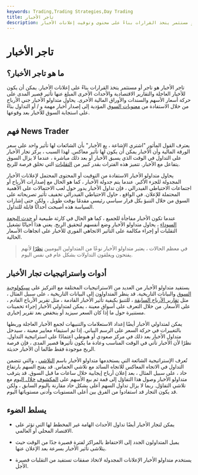 ```yaml
---
keywords: Trading,Trading Strategies,Day Trading
title: تاجر الأخبار
description: تاجر الأخبار هو تاجر أو مستثمر يتخذ القرارات بناءً على محتوى وتوقيت إعلانات الأخبار.
---
```


# تاجر الأخبار
## ما هو تاجر الأخبار؟

تاجر الأخبار هو تاجر أو مستثمر يتخذ القرارات بناءً على إعلانات الأخبار. يمكن أن يكون للأخبار العاجلة والتقارير الاقتصادية والأحداث الأخرى المبلغ عنها تأثير قصير المدى على حركة أسعار الأسهم والسندات والأوراق المالية الأخرى. يحاول متداولو الأخبار جني الأرباح من خلال الاستفادة من [معنويات السوق](/marketsentiment) المؤدية إلى إصدار أخبار مهمة و / أو التداول بناءً على استجابة السوق للأخبار بعد وقوعها.

## فهم News Trader

يعترف القول المأثور "اشتري الإشاعة ، بِع الأخبار" بأن الشائعات لها تأثير واحد على سعر الورقة المالية وأن الأخبار يمكن أن يكون لها تأثير معاكس. لهذا السبب ، يركز تجار الأخبار على التداول في الوقت الذي يسبق الأخبار أو بعد ذلك مباشرة ، عندما لا يزال السوق يتفاعل مع الأخبار. تتميز هذه الفترات بقدر كبير من [التقلبات](/volatility) التي تخلق فرصة للربح.

يحاول متداولو الأخبار الاستفادة من التوقيت أو المحتوى المحتمل لإعلانات الأخبار المجدولة للجزء الأكبر. عندما يتم جدولة الأخبار ، كما هو الحال مع إصدارات الأرباح أو اجتماعات الاحتياطي الفيدرالي ، فإن تداول الأخبار يدور حول لعب الاحتمالات على الأهمية المحتملة للإعلان. في الواقع ، حاول الاحتياطي الفيدرالي تخفيف تأثير تصريحاته على السوق من خلال التنبؤ بكل قرار سياسي رئيسي مقدمًا بوقت طويل ، ولكن حتى إشارات السياسة هذه أصبحت أحداثًا قابلة للتداول.

عندما تكون الأخبار مفاجأة للجميع ، كما هو الحال في كارثة طبيعية أو [حدث البجعة السوداء](/blackswan) ، يحاول متداولو الأخبار وضع أنفسهم لتحقيق الربح. يعني هذا أحيانًا تشغيل التقلبات أو إجراء مكالمة على التأثير الاتجاهي الفوري للأخبار على اتجاهات الأسعار الحالية.

> في معظم الحالات ، يعتبر متداولو الأخبار نوعًا من المتداولين اليوميين [نظرًا](/daytrader) لأنهم يفتحون ويغلقون التداولات بشكل عام في نفس اليوم.

>

## أدوات واستراتيجيات تجار الأخبار

يستفيد متداولو الأخبار من العديد من الاستراتيجيات المختلفة مع التركيز على [سيكولوجية](/marketpsychology) [السوق](/marketpsychology) والبيانات التاريخية. قد ينظر المتداولون إلى البيانات التاريخية ، على سبيل المثال ، مثل [تقارير الأرباح السابقة](/earningsreport) ، للتنبؤ بكيفية تأثير الأخبار القادمة ، مثل تقرير الأرباح القادم ، على الأسعار. من خلال التعرف على أسواق معينة ، يمكن لمتداولي الأخبار إجراء تخمينات مستنيرة حول ما إذا كان السعر سيزيد أو ينخفض بعد تقرير إخباري.

يمكن لمتداولي الأخبار أيضًا إعداد الاستعلامات والتنبيهات لجمع الأخبار العاجلة وربطها بالتغييرات في حركة السعر على الرسم البياني. إذا تم استيفاء معايير معينة ، سيدخل متداول الأخبار بعد ذلك في مركز صعودي أو هبوطي اعتمادًا على استراتيجية التداول. نظرًا لأن الأخبار تأتي في الوقت المناسب وعادة ما يكون تأثيرها قصير المدى ، فإن فرصة الربح موجودة فقط طالما أن الأخبار حديثة.

تُعرف الإستراتيجية الشائعة التي يستخدمها متداولو الأخبار باسم [التلاشي](/fade) ، والتي تتضمن التداول في الاتجاه المعاكس للاتجاه السائد مع تلاشي الحماس. قد يفتح السهم بارتفاع حاد ، على سبيل المثال ، بعد إعلان أرباح إيجابية خلال ساعات ما قبل السوق. قد يترقب متداولو الأخبار وصول هذا التفاؤل إلى قمة ثم بيع الأسهم على [المكشوف](/shortselling) [خلال اليوم](/intraday) مع تلاشي التفاؤل. ربما لا يزال تداول السهم أعلى بشكل حاد مقارنة باليوم السابق ، ولكن قد يكون التجار قد استفادوا من الفرق بين أعلى المستويات وأدنى مستوياتها اليوم.

## يسلط الضوء

- يمكن لتجار الأخبار أيضًا تداول الأحداث الهامة غير المخطط لها التي تؤثر على الاقتصاد المحلي أو العالمي.

- يميل المتداولون الجدد إلى الاحتفاظ بالمراكز لفترة قصيرة جدًا من الوقت حيث يتلاشى تأثير الأخبار بسرعة بعد الإعلان عنها.

- يستخدم متداولو الأخبار الإعلانات المجدولة لاتخاذ صفقات تستفيد من التقلبات قصيرة الأجل.

